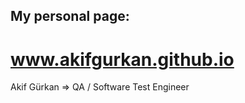 ## My personal page: ##
# www.akifgurkan.github.io #

Akif Gürkan => QA / Software Test Engineer



